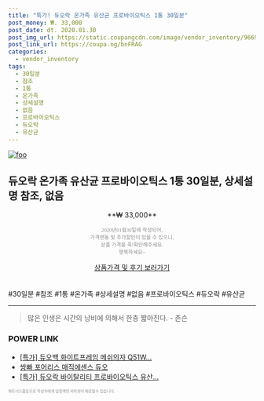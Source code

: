 ```yaml
--- 
title: "특가! 듀오락 온가족 유산균 프로바이오틱스 1통 30일분" 
post_money: ₩. 33,000 
post_date: dt. 2020.01.30 
post_img_url: https://static.coupangcdn.com/image/vendor_inventory/9669/04e4545ef2cad1d1f542303bcb8f0f7d93986eb33b686da18d991eeac68e.jpg 
post_link_url: https://coupa.ng/bnFRAG 
categories: 
  - vendor_inventory 
tags: 
  - 30일분 
  - 참조 
  - 1통 
  - 온가족 
  - 상세설명 
  - 없음 
  - 프로바이오틱스 
  - 듀오락 
  - 유산균 
--- 
```

[![foo](https://static.coupangcdn.com/image/vendor_inventory/9669/04e4545ef2cad1d1f542303bcb8f0f7d93986eb33b686da18d991eeac68e.jpg)](https://coupa.ng/bnFRAG) 

## 듀오락 온가족 유산균 프로바이오틱스 1통 30일분, 상세설명 참조, 없음 
<p style="text-align: center;">**₩ 33,000**</p> 
<p style="text-align: center;"><span style="color: #898c8f; font-family: Georgia,Times,serif; font-size: 0.75em;">2020년01월30일에 작성되어, <br>가격변동 및 추가할인이 있을 수 있으니,<br> 상품 가격을 꼭!확인해주세요.<br>행복하세요~</span> 
</p>	 
<div markdown="0" style="text-align: center;"><a href="https://coupa.ng/bnFRAG" class="btn btn--success">상품가격 및 후기 보러가기</a></div> 
<br><br> 
  #30일분 #참조 #1통 #온가족 #상세설명 #없음 #프로바이오틱스 #듀오락 #유산균 
<hr> 

> 많은 인생은 시간의 낭비에 의해서 한층 짧아진다. - 존슨 


### POWER LINK

* <a href="https://blog.naver.com/sakai111/221788245491" target="_blank">[특가] 듀오백 화이트프레임 메쉬의자 Q51W...</a>
* <a href="https://blog.naver.com/santokki14/221787740470" target="_blank">쌍빠 포어리스 매직에센스 듀오</a>
* <a href="https://blog.naver.com/sakai111/221790139937" target="_blank">[특가] 듀오락 바이탈리티 프로바이오틱스 유산...</a>

<span style="color: #898c8f; font-family: Georgia,Times,serif; font-size: 0.55em;">파트너스활동으로 작성자에게 일정액의 커미션이 제공될수 있습니다.</span> 
